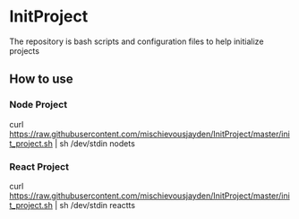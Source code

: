 # InitProject
The repository is bash scripts and configuration files to help initialize projects

## How to use
### Node Project
curl https://raw.githubusercontent.com/mischievousjayden/InitProject/master/init_project.sh | sh /dev/stdin nodets

### React Project
curl https://raw.githubusercontent.com/mischievousjayden/InitProject/master/init_project.sh | sh /dev/stdin reactts

